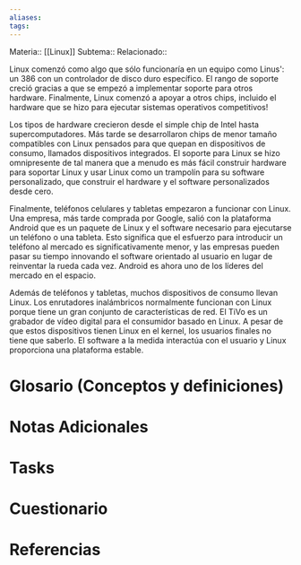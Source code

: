 ```yaml
---
aliases: 
tags:
---
```

Materia:: [[Linux]]
Subtema:: 
Relacionado:: 

Linux comenzó como algo que sólo funcionaría en un equipo como Linus': un 386 con un controlador de disco duro específico. El rango de soporte creció gracias a que se empezó a implementar soporte para otros hardware. Finalmente, Linux comenzó a apoyar a otros chips, incluido el hardware que se hizo para ejecutar sistemas operativos competitivos!

Los tipos de hardware crecieron desde el simple chip de Intel hasta supercomputadores. Más tarde se desarrollaron chips de menor tamaño compatibles con Linux pensados para que quepan en dispositivos de consumo, llamados dispositivos integrados. El soporte para Linux se hizo omnipresente de tal manera que a menudo es más fácil construir hardware para soportar Linux y usar Linux como un trampolín para su software personalizado, que construir el hardware y el software personalizados desde cero.

Finalmente, teléfonos celulares y tabletas empezaron a funcionar con Linux. Una empresa, más tarde comprada por Google, salió con la plataforma Android que es un paquete de Linux y el software necesario para ejecutarse un teléfono o una tableta. Esto significa que el esfuerzo para introducir un teléfono al mercado es significativamente menor, y las empresas pueden pasar su tiempo innovando el software orientado al usuario en lugar de reinventar la rueda cada vez. Android es ahora uno de los líderes del mercado en el espacio.

Además de teléfonos y tabletas, muchos dispositivos de consumo llevan Linux. Los enrutadores inalámbricos normalmente funcionan con Linux porque tiene un gran conjunto de características de red. El TiVo es un grabador de vídeo digital para el consumidor basado en Linux. A pesar de que estos dispositivos tienen Linux en el kernel, los usuarios finales no tiene que saberlo. El software a la medida interactúa con el usuario y Linux proporciona una plataforma estable.

# Glosario (Conceptos y definiciones)

# Notas Adicionales

# Tasks

# Cuestionario

# Referencias 
